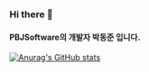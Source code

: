 ### Hi there 👋
#### PBJSoftware의 개발자 박동준 입니다.

[![Anurag's GitHub stats](https://github-readme-stats.vercel.app/api?username=pdjdev)](https://github.com/anuraghazra/github-readme-stats)

<!--
**pdjdev/pdjdev** is a ✨ _special_ ✨ repository because its `README.md` (this file) appears on your GitHub profile.

Here are some ideas to get you started:

- 🔭 I’m currently working on ...
- 🌱 I’m currently learning ...
- 👯 I’m looking to collaborate on ...
- 🤔 I’m looking for help with ...
- 💬 Ask me about ...
- 📫 How to reach me: ...
- 😄 Pronouns: ...
- ⚡ Fun fact: ...
-->
